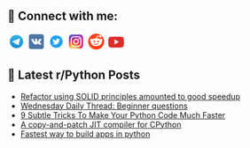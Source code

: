 ## 🔎 Connect with me:
[<img src="https://github.com/bullbesh/bullbesh/blob/main/images/Telegram.png" width="32" height="32" />](https://t.me/bullbesh)
[<img src="https://github.com/bullbesh/bullbesh/blob/main/images/VK.png" width="32" height="32" />](https://vk.com/bullbesh)
[<img src="https://github.com/bullbesh/bullbesh/blob/main/images/Twitter.png" width="32" height="32" />](https://twitter.com/bullbesh1)
[<img src="https://github.com/bullbesh/bullbesh/blob/main/images/Instagram.png" width="32" height="32" />](https://www.instagram.com/bullbesh)
[<img src="https://github.com/bullbesh/bullbesh/blob/main/images/Reddit.png" width="32" height="32" />](https://www.reddit.com/user/bullbesh)
[<img src="https://github.com/bullbesh/bullbesh/blob/main/images/YouTube.png" width="32" height="32" />](https://www.youtube.com/channel/UCtfjRs6uzgq5mfm8S06WTcg)

## 📕 Latest r/Python Posts
<!-- BLOG-POST-LIST:START -->
- [Refactor using SOLID principles amounted to good speedup](https://www.reddit.com/r/Python/comments/18rqeev/refactor_using_solid_principles_amounted_to_good/)
- [Wednesday Daily Thread: Beginner questions](https://www.reddit.com/r/Python/comments/18rm8k7/wednesday_daily_thread_beginner_questions/)
- [9 Subtle Tricks To Make Your Python Code Much Faster](https://www.reddit.com/r/Python/comments/18rjs9z/9_subtle_tricks_to_make_your_python_code_much/)
- [A copy-and-patch JIT compiler for CPython](https://www.reddit.com/r/Python/comments/18rh34y/a_copyandpatch_jit_compiler_for_cpython/)
- [Fastest way to build apps in python](https://www.reddit.com/r/Python/comments/18rc9zc/fastest_way_to_build_apps_in_python/)
<!-- BLOG-POST-LIST:END -->
